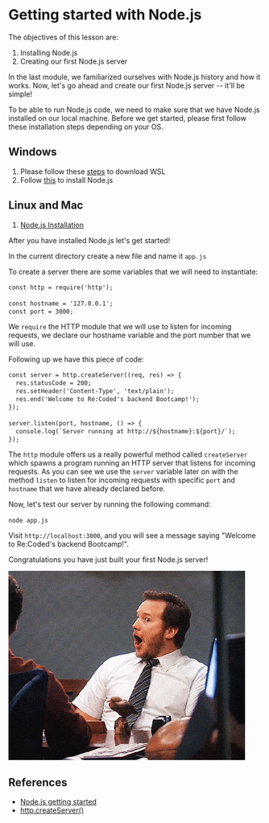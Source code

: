 # Getting started with Node.js
The objectives of this lesson are:
1. Installing Node.js
2. Creating our first Node.js server

In the last module, we familiarized ourselves with Node.js history and how it works. Now, let's go ahead and create our first Node.js server -- it'll be simple!

To be able to run Node.js code, we need to make sure that we have Node.js installed on our local machine. Before we get started, please first follow these installation steps depending on your OS.

## Windows
1. Please follow these [steps](https://docs.microsoft.com/en-us/windows/wsl/install) to download WSL
2. Follow [this](https://docs.microsoft.com/en-us/windows/dev-environment/javascript/nodejs-on-wsl) to install Node.js

## Linux and Mac
1. [Node.js Installation](https://nodejs.org/en/download/)

After you have installed Node.js let's get started!

In the current directory create a new file and name it `app.js`

To create a server there are some variables that we will need to instantiate:
```
const http = require('http');

const hostname = '127.0.0.1';
const port = 3000;
```
We `require` the HTTP module that we will use to listen for incoming requests, we declare our hostname variable and the port number that we will use.

Following up we have this piece of code:

```
const server = http.createServer((req, res) => {
  res.statusCode = 200;
  res.setHeader('Content-Type', 'text/plain');
  res.end('Welcome to Re:Coded's backend Bootcamp!');
});

server.listen(port, hostname, () => {
  console.log(`Server running at http://${hostname}:${port}/`);
});
```
The `http` module offers us a really powerful method called `createServer` which spawns a program running an HTTP server that listens for incoming requests. As you can see we use the `server` variable later on with the method `listen` to listen for incoming requests with specific `port` and `hostname` that we have already declared before.

Now, let's test our server by running the following command:

`node app.js`

Visit `http://localhost:3000`, and you will see a message saying "Welcome to Re:Coded's backend Bootcamp!".

Congratulations you have just built your first Node.js server!

![Wow gif](/assets/wow.gif)

## References
- [Node.js getting started](https://nodejs.org/en/docs/guides/getting-started-guide/)
- [http.createServer()](https://www.w3schools.com/nodejs/met_http_createserver.asp)
